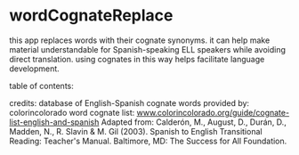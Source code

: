 # wordCognateReplace
this app replaces words with their cognate synonyms. it can help make material understandable for Spanish-speaking ELL speakers while avoiding direct translation. using cognates in this way helps facilitate language development.

table of contents:

credits:
database of English-Spanish cognate words provided by:
    colorincolorado word cognate list: www.colorincolorado.org/guide/cognate-list-english-and-spanish
    Adapted from: Calderón, M., August, D., Durán, D., Madden, N., R. Slavin & M. Gil (2003). Spanish to English Transitional Reading: Teacher's Manual. Baltimore, MD: The Success for All Foundation.

